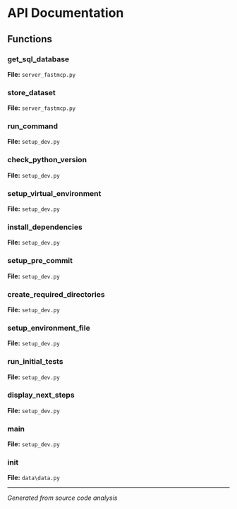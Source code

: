 # API Documentation

## Functions

### get_sql_database
**File:** `server_fastmcp.py`

### store_dataset
**File:** `server_fastmcp.py`

### run_command
**File:** `setup_dev.py`

### check_python_version
**File:** `setup_dev.py`

### setup_virtual_environment
**File:** `setup_dev.py`

### install_dependencies
**File:** `setup_dev.py`

### setup_pre_commit
**File:** `setup_dev.py`

### create_required_directories
**File:** `setup_dev.py`

### setup_environment_file
**File:** `setup_dev.py`

### run_initial_tests
**File:** `setup_dev.py`

### display_next_steps
**File:** `setup_dev.py`

### main
**File:** `setup_dev.py`

### __init__
**File:** `data\data.py`


---
*Generated from source code analysis*
